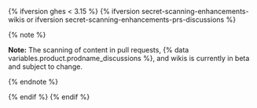 {% ifversion ghes < 3.15 %}
{% ifversion secret-scanning-enhancements-wikis or ifversion secret-scanning-enhancements-prs-discussions %}

{% note %}

**Note:** The scanning of content in pull requests, {% data variables.product.prodname_discussions %}, and wikis is currently in beta and subject to change.

{% endnote %}

{% endif %}
{% endif %}
